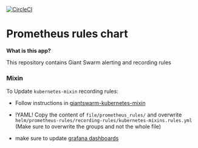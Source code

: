[![CircleCI](https://circleci.com/gh/giantswarm/prometheus-rules.svg?style=shield)](https://circleci.com/gh/giantswarm/prometheus-rules)

# Prometheus rules chart

**What is this app?**

This repository contains Giant Swarm alerting and recording rules




### Mixin

To Update `kubernetes-mixin` recording rules:

* Follow instructions in [giantswarm-kubernetes-mixin](https://github.com/giantswarm/giantswarm-kubernetes-mixin)

* !YAML! Copy the content of `file/prometheus_rules/` and overwrite `helm/prometheus-rules/recording-rules/kubernetes-mixins.rules.yml` (Make sure to overwrite the groups and not the whole file)

* make sure to update [grafana dashboards](https://github.com/giantswarm/dashboards/tree/master/helm/dashboards/dashboards/mixin)